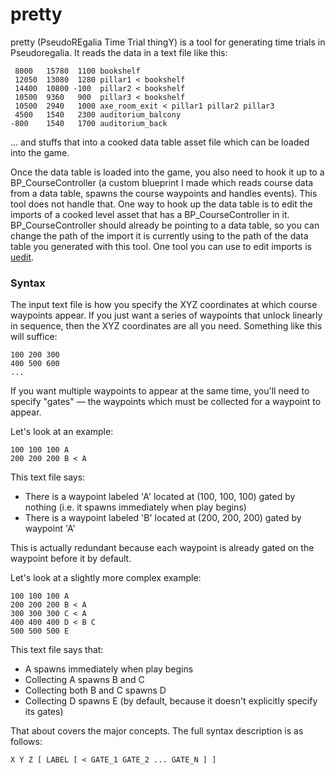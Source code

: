 # pretty

pretty (PseudoREgalia Time Trial thingY) is a tool for generating time trials
in Pseudoregalia. It reads the data in a text file like this:

```
 8000   15780  1100 bookshelf
 12050  13080  1280 pillar1 < bookshelf
 14400  10800 -100  pillar2 < bookshelf
 10500  9360   900  pillar3 < bookshelf
 10500  2940   1000 axe_room_exit < pillar1 pillar2 pillar3
 4500   1540   2300 auditorium_balcony
-800    1540   1700 auditorium_back
```

... and stuffs that into a cooked data table asset file which can be loaded
into the game.

Once the data table is loaded into the game, you also need to hook it up to a
BP_CourseController (a custom blueprint I made which reads course data from a
data table, spawns the course waypoints and handles events). This tool does
not handle that. One way to hook up the data table is to edit the imports of a
cooked level asset that has a BP_CourseController in it. BP_CourseController
should already be pointing to a data table, so you can change the path of the
import it is currently using to the path of the data table you generated with
this tool. One tool you can use to edit imports is
[uedit](https://github.com/turncoda/uedit).

### Syntax

The input text file is how you specify the XYZ coordinates at which course
waypoints appear. If you just want a series of waypoints that unlock linearly
in sequence, then the XYZ coordinates are all you need. Something like this
will suffice:

```
100 200 300
400 500 600
...
```

If you want multiple waypoints to appear at the same time, you'll need to
specify "gates" &mdash; the waypoints which must be collected for a waypoint to
appear.

Let's look at an example:

```
100 100 100 A
200 200 200 B < A
```

This text file says:

- There is a waypoint labeled 'A' located at (100, 100, 100) gated by nothing
  (i.e. it spawns immediately when play begins)
- There is a waypoint labeled 'B' located at (200, 200, 200) gated by waypoint
  'A'

This is actually redundant because each waypoint is already gated on the
waypoint before it by default.

Let's look at a slightly more complex example:

```
100 100 100 A
200 200 200 B < A
300 300 300 C < A
400 400 400 D < B C
500 500 500 E
```

This text file says that:

- A spawns immediately when play begins
- Collecting A spawns B and C
- Collecting both B and C spawns D
- Collecting D spawns E (by default, because it doesn't explicitly specify
  its gates)

That about covers the major concepts. The full syntax description is as
follows:

```
X Y Z [ LABEL [ < GATE_1 GATE_2 ... GATE_N ] ]
```
